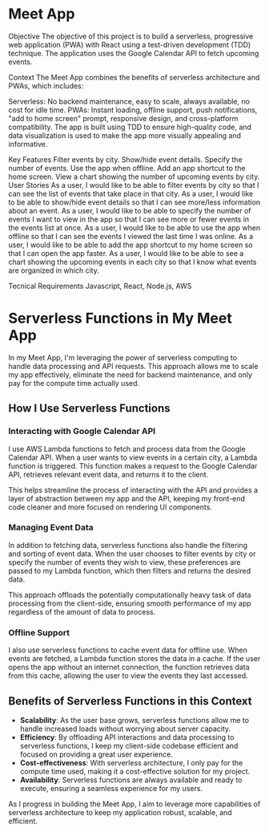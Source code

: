 # Meet App

Objective
The objective of this project is to build a serverless, progressive web application (PWA) with React using a test-driven development (TDD) technique. The application uses the Google Calendar API to fetch upcoming events.

Context
The Meet App combines the benefits of serverless architecture and PWAs, which includes:

Serverless: No backend maintenance, easy to scale, always available, no cost for idle time.
PWAs: Instant loading, offline support, push notifications, "add to home screen" prompt, responsive design, and cross-platform compatibility.
The app is built using TDD to ensure high-quality code, and data visualization is used to make the app more visually appealing and informative.

Key Features
Filter events by city.
Show/hide event details.
Specify the number of events.
Use the app when offline.
Add an app shortcut to the home screen.
View a chart showing the number of upcoming events by city.
User Stories
As a user, I would like to be able to filter events by city so that I can see the list of events that take place in that city.
As a user, I would like to be able to show/hide event details so that I can see more/less information about an event.
As a user, I would like to be able to specify the number of events I want to view in the app so that I can see more or fewer events in the events list at once.
As a user, I would like to be able to use the app when offline so that I can see the events I viewed the last time I was online.
As a user, I would like to be able to add the app shortcut to my home screen so that I can open the app faster.
As a user, I would like to be able to see a chart showing the upcoming events in each city so that I know what events are organized in which city.

Tecnical Requirements
Javascript, React, Node.js, AWS

# Serverless Functions in My Meet App

In my Meet App, I'm leveraging the power of serverless computing to handle data processing and API requests. This approach allows me to scale my app effectively, eliminate the need for backend maintenance, and only pay for the compute time actually used.

## How I Use Serverless Functions

### Interacting with Google Calendar API

I use AWS Lambda functions to fetch and process data from the Google Calendar API. When a user wants to view events in a certain city, a Lambda function is triggered. This function makes a request to the Google Calendar API, retrieves relevant event data, and returns it to the client.

This helps streamline the process of interacting with the API and provides a layer of abstraction between my app and the API, keeping my front-end code cleaner and more focused on rendering UI components.

### Managing Event Data

In addition to fetching data, serverless functions also handle the filtering and sorting of event data. When the user chooses to filter events by city or specify the number of events they wish to view, these preferences are passed to my Lambda function, which then filters and returns the desired data.

This approach offloads the potentially computationally heavy task of data processing from the client-side, ensuring smooth performance of my app regardless of the amount of data to process.

### Offline Support

I also use serverless functions to cache event data for offline use. When events are fetched, a Lambda function stores the data in a cache. If the user opens the app without an internet connection, the function retrieves data from this cache, allowing the user to view the events they last accessed.

## Benefits of Serverless Functions in this Context

- **Scalability**: As the user base grows, serverless functions allow me to handle increased loads without worrying about server capacity.
- **Efficiency**: By offloading API interactions and data processing to serverless functions, I keep my client-side codebase efficient and focused on providing a great user experience.
- **Cost-effectiveness**: With serverless architecture, I only pay for the compute time used, making it a cost-effective solution for my project.
- **Availability**: Serverless functions are always available and ready to execute, ensuring a seamless experience for my users.

As I progress in building the Meet App, I aim to leverage more capabilities of serverless architecture to keep my application robust, scalable, and efficient.
